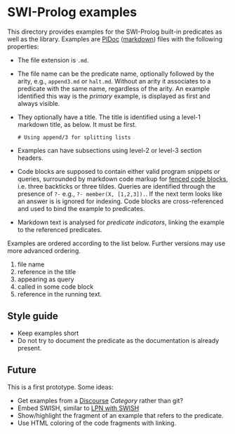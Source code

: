 # SWI-Prolog examples

This directory provides examples for the SWI-Prolog built-in predicates
as well as the library. Examples are [PlDoc](https://www.swi-prolog.org/pldoc/doc_for?object=section(%27packages/pldoc.html%27))
([markdown](https://www.markdownguide.org/basic-syntax/)) files with the
following properties:

  - The file extension is `.md`.

  - The file name can be the predicate name, optionally followed by
    the arity, e.g., `append3.md` or `halt.md`.  Without an arity
    it associates to a predicate with the same name, regardless of
    the arity.  An example identified this way is the _primary_
    example, is displayed as first and always visible.

  - They optionally have a title.  The title is identified using
    a level-1 markdown title, as below.  It must be first.

    ```
    # Using append/3 for splitting lists
    ```

  - Examples can have subsections using level-2 or level-3
    section headers.

  - Code blocks are supposed to contain either valid program snippets
    or queries, surrounded by markdown code markup for
    [fenced code blocks](https://www.markdownguide.org/extended-syntax/#fenced-code-blocks),
    i.e. three backticks or three tildes. Queries are identified
    through the presence of `?-` e.g., ``?- member(X, [1,2,3]).``.
    If the next term looks like an answer is is ignored for indexing.
    Code blocks are cross-referenced and used to bind the example to
    predicates.

  - Markdown text is analysed for _predicate indicators_, linking the
    example to the referenced predicates.

Examples are ordered according to the list below. Further versions may
use more advanced ordering.

  1. file name
  2. reference in the title
  3. appearing as query
  4. called in some code block
  5. reference in the running text.

## Style guide

  - Keep examples short
  - Do not try to document the predicate as the documentation is already
    present.

## Future

This is a first prototype.  Some ideas:

  - Get examples from a [Discourse](https://swi-prolog.discourse.group/)
    _Category_ rather than git?
  - Embed SWISH, similar to [LPN with SWISH](https://lpn.swi-prolog.org)
  - Show/highlight the fragment of an example that refers to the predicate.
  - Use HTML coloring of the code fragments with linking.
